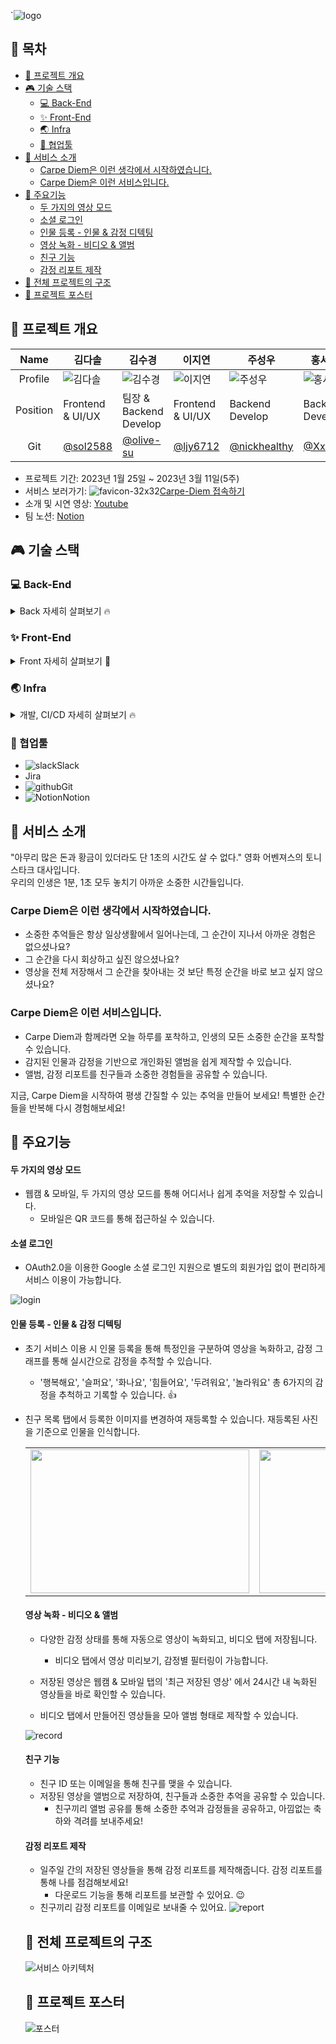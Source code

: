 `![logo](https://user-images.githubusercontent.com/66216102/224023729-c3fef6b4-d45a-48a8-8e7c-1be533e18078.png)

## 🚀 목차

- [🚀 프로젝트 개요](#🚀-프로젝트-개요)
- [🎮 기술 스택](#🎮-기술-스택)
  - [💻 Back-End](#💻-back-end)
  - [✨ Front-End](#✨-front-end)
  - [🌏 Infra](#🌏-Infra)
  - [🫡 협업툴](#🫡-협업툴)
- [🚀 서비스 소개](#🚀-서비스-소개)
  - [Carpe Diem은 이런 생각에서 시작하였습니다.](#carpe-diem은-이런-생각에서-시작하였습니다)
  - [Carpe Diem은 이런 서비스입니다.](#carpe-diem은-이런-서비스입니다)
- [🚀 주요기능](#🚀-주요기능)
  - [두 가지의 영상 모드](#두-가지의-영상-모드)
  - [소셜 로그인](#소셜-로그인)
  - [인물 등록 - 인물 & 감정 디텍팅](#인물-등록---인물--감정-디텍팅)
  - [영상 녹화 - 비디오 & 앨범](#영상-녹화---비디오--앨범)
  - [친구 기능](#친구-기능)
  - [감정 리포트 제작](#감정-리포트-제작)
- [🚀 전체 프로젝트의 구조](#🚀-전체-프로젝트의-구조)
- [🚀 프로젝트 포스터](#🚀-프로젝트-포스터)

## 🚀 프로젝트 개요

|   Name   | 김다솔                                                                                                            | 김수경                                                                                                            | 이지연                                                                                                            | 주성우                                                                                                            | 홍서희                                                                                                           |
| :------: | ----------------------------------------------------------------------------------------------------------------- | ----------------------------------------------------------------------------------------------------------------- | ----------------------------------------------------------------------------------------------------------------- | ----------------------------------------------------------------------------------------------------------------- | ---------------------------------------------------------------------------------------------------------------- |
| Profile  | ![김다솔](https://user-images.githubusercontent.com/66216102/224022201-5cecf932-469b-416e-8e43-e62ec1286337.jpeg) | ![김수경](https://user-images.githubusercontent.com/66216102/224022211-d841609e-5e04-4246-95bc-893bb0b95959.jpeg) | ![이지연](https://user-images.githubusercontent.com/66216102/224022216-5b8070a7-afb1-4d60-b21f-2fcd74f54cf8.jpeg) | ![주성우](https://user-images.githubusercontent.com/66216102/224022220-16542f51-9dcd-45a8-a1af-b04422a125cc.jpeg) | ![홍서희](https://user-images.githubusercontent.com/66216102/224022221-e2ce65ca-a78e-4589-9ae3-38eb04af98f3.jpg) |
| Position | Frontend & UI/UX                                                                                                  | 팀장 & Backend Develop                                                                                            | Frontend & UI/UX                                                                                                  | Backend Develop                                                                                                   | Backend Develop                                                                                                  |
|   Git    | [@sol2588](https://github.com/sol2588)                                                                            | [@olive-su](https://github.com/olive-su)                                                                          | [@ljy6712](https://github.com/ljy6712)                                                                            | [@nickhealthy](https://github.com/nickhealthy)                                                                    | [@XxoSio](https://github.com/XxoSio)                                                                             |

- 프로젝트 기간: 2023년 1월 25일 ~ 2023년 3월 11일(5주)
- 서비스 보러가기: ![favicon-32x32](https://user-images.githubusercontent.com/66216102/224023859-edc77f7f-9169-4d68-a0f0-773a180e4706.png)[Carpe-Diem 접속하기](https://jungle-carpediem.site/)
- 소개 및 시연 영상: [Youtube](https://youtu.be/m-FIanzrorc)
- 팀 노션: [Notion](https://www.notion.so/kimpp/CARPE-DIEM-WIKI-1647f0a74db346b3b3edddebe390cd48)

## 🎮 기술 스택

### 💻 Back-End

<details>
      <summary>Back 자세히 살펴보기 🔥</summary>
      <ul>
        <li>기술스택 ⚙ 및 라이브러리 📚</li>
      </ul>
      <ul>
          <li><img src='https://user-images.githubusercontent.com/66216102/224264138-0edc6152-a748-4118-9cf2-fc4898c16c68.png'/>Nodejs v18.14.0</li>
          <li><img src='https://user-images.githubusercontent.com/66216102/224264127-57727e5f-5602-4b16-9e40-046b483a9276.png'/>express: 4.17.17</li>
          <li><img src='https://user-images.githubusercontent.com/66216102/224264117-eeb99abc-0445-4b26-93d1-aac2f9f6898f.png'/>eslint: 8.33.0</li>
          <li><img src='https://user-images.githubusercontent.com/66216102/224264995-09b056e5-7669-481b-91e8-43d888828c47.png'/>typescript: 4.9.5</li>
					<li><img src='https://user-images.githubusercontent.com/66216102/224264994-93ffc8de-a92a-45f0-b19f-4e2eac64af81.png'/>dotenv: 16.0.3</li>
        	<li><img src='https://user-images.githubusercontent.com/66216102/224265356-8c73514d-9775-4728-ba97-93f87fa521bb.png'/>aws-sdk: 3.266</li>
  	      <li><img src=''/>multer: 8.33.0</li>
          <li><img src='https://user-images.githubusercontent.com/66216102/224264989-00f768e1-ad7f-48aa-bf42-94cd3cc51e98.png'/>socket.io: 4.6.1</li>
	        <li><img src='https://user-images.githubusercontent.com/66216102/224264142-38b6385c-f684-4994-8288-6b6df487a530.png'/>passport: 0.6.0</li>
	        <li><img src='https://user-images.githubusercontent.com/66216102/224264142-38b6385c-f684-4994-8288-6b6df487a530.png'/>passport-google-oauth2: 0.2.0</li>
        	<li><img src=''/>swagger-jsdoc: 6.2.8</li>
        	<li><img src=''/>swagger-ui-express: 4.6.0</li>
          <li><img src=''/>cors: 2.8.5</li>
          <li><img src='https://user-images.githubusercontent.com/66216102/224264131-18f9cac3-9af3-439f-b902-9552cce9a605.png'/>mysql: 8.0.28</li>
          <li><img src='https://user-images.githubusercontent.com/66216102/224264143-8b481f85-594d-4b57-96af-54a04d27e539.png'/>sequelize: 6.28.0</li>
          <li><img src='https://user-images.githubusercontent.com/66216102/224264999-d220bce1-5802-4bf6-b199-d0af409904fe.png'/>winston: 3.8.2</li>
        	<li><img src='https://user-images.githubusercontent.com/66216102/224264999-d220bce1-5802-4bf6-b199-d0af409904fe.png'/>winston-daily-rotate-file: 4.7.1</li>
      </ul>
  </details>

### ✨ Front-End

<details>
    <summary>Front 자세히 살펴보기 🌈</summary>
    <ul>
        <li>기술스택 ⚙ 및 라이브러리 📚</li>
    </ul>   
    <ul>
      <li>JS, HTML, CSS</li>
        <li><img src='https://user-images.githubusercontent.com/66216102/224266842-8f9ddd03-2693-461a-a3e6-48a62781aeb7.png'/>react: 18.2.0</li>
        <li><img src=''/>react-webcam: 7.0.1</li>
        <li><img src='https://user-images.githubusercontent.com/66216102/224266847-3d5ba778-a382-4a4a-a327-19fdecf55961.png'/>redux: 4.2.1</li>
        <li><img src='https://user-images.githubusercontent.com/66216102/224266847-3d5ba778-a382-4a4a-a327-19fdecf55961.png'/>redux-saga: 1.2.2</li>
        <li><img src=''/>styled-components: 5.3.6</li>
        <li><img src='https://user-images.githubusercontent.com/66216102/224264989-00f768e1-ad7f-48aa-bf42-94cd3cc51e98.png'/>socket.io-client: 4.6.0</li>
        <li><img src=''/>styled-components: 5.3.6</li>
   		  <li><img src='https://user-images.githubusercontent.com/66216102/224265356-8c73514d-9775-4728-ba97-93f87fa521bb.png'/>aws-sdk: 3.266</li>
        <li><img src=''/>axios @0.21.1 : Promise 기반 HTPP 클라이언트</li>
        <li><img src=''/>fontawesome @2.0.2 : 아이콘 라이브러리</li>
        <li><img src=''/>openvidu-browser @2.17.0 : webRTC 라이브러리</li>
        <li><img src=''/>vue-awesome-swiper @4.1.1 : 이미지 슬라이더 라이브러리</li>
      <li><img src='https://user-images.githubusercontent.com/66216102/224264117-eeb99abc-0445-4b26-93d1-aac2f9f6898f.png'/>eslint & prettier @6.7.2 : 협업을 위한 formatter 라이브러리</li>
        <li>"@mui/material": "^5.11.7"</li>
      	<li><img src='https://user-images.githubusercontent.com/66216102/224266855-0f802f93-25cc-4aed-94a6-453206a51804.png'/>yarn: 3.4.1</li>
        <li>"@react-oauth/google": "^0.7.0"</li>
        <li>"html2canvas": "^1.4.1",</li>
        <li>"react-images-upload": "^1.2.8",</li>
        <li>"@types/swiper": "^6.0.0",</li>
    </ul>
</details>

### 🌏 Infra

  <details>
      <summary>개발, CI/CD 자세히 살펴보기 🔥</summary>
      <ul>
          <li><img src=''/>AWS IAM - Access Management</li>
          <li><img src='https://user-images.githubusercontent.com/66216102/224265881-0913eef6-823b-4504-bbb8-dc4a52624cf1.png'/>AWS EC2 - Deploy Server</li>
         	<li><img src=''/>AWS Lambda - Change File extension, Make Thumbnail, Batch</li>
          <li><img src='https://user-images.githubusercontent.com/66216102/224265876-9c4decdf-4db5-467d-b1ea-ce51c250cb43.png'/>AWS Cloud Front - CDN</li>
          <li><img src='https://user-images.githubusercontent.com/66216102/224265890-611527f2-bc0f-4406-a578-5e11d9e30afa.png'/>AWS S3 - File(Image, Video) Server</li>
          <li><img src='https://user-images.githubusercontent.com/66216102/224265887-d75e49a5-3142-4bc8-b158-b9cef781faad.png'/>AWS RDS - DB Server</li>
	        <li><img src='https://user-images.githubusercontent.com/66216102/224264133-4050418b-93d3-45e1-ae10-d019af337e4f.png'/>Nginx - WEB Server</li>
          <li><img src=''/>Github Action</li>
          <li><img src='https://user-images.githubusercontent.com/66216102/224265361-58d20587-0ef0-4307-8906-c78cad062faa.png'/>Docker</li>
      </ul>
  </details>

### 🫡 협업툴

- ![slack](https://user-images.githubusercontent.com/66216102/224266849-ba599070-7921-4454-9780-bb8890b51996.png)Slack
- Jira
- ![github](https://user-images.githubusercontent.com/66216102/224265368-70504ef1-5678-4c1a-9863-1823203c4b4e.png)Git
- ![Notion](https://user-images.githubusercontent.com/66216102/224267565-955bf2eb-e3d9-4c3a-bee9-cf04be016966.png)Notion

## 🚀 서비스 소개

"아무리 많은 돈과 황금이 있더라도 단 1초의 시간도 살 수 없다." 영화 어벤져스의 토니스타크 대사입니다.<br />
우리의 인생은 1분, 1초 모두 놓치기 아까운 소중한 시간들입니다.

### Carpe Diem은 이런 생각에서 시작하였습니다.

- 소중한 추억들은 항상 일상생활에서 일어나는데, 그 순간이 지나서 아까운 경험은 없으셨나요?
- 그 순간을 다시 회상하고 싶진 않으셨나요?
- 영상을 전체 저장해서 그 순간을 찾아내는 것 보단 특정 순간을 바로 보고 싶지 않으셨나요?

### Carpe Diem은 이런 서비스입니다.

- Carpe Diem과 함께라면 오늘 하루를 포착하고, 인생의 모든 소중한 순간을 포착할 수 있습니다.
- 감지된 인물과 감정을 기반으로 개인화된 앨범을 쉽게 제작할 수 있습니다.
- 앨범, 감정 리포트를 친구들과 소중한 경험들을 공유할 수 있습니다.

지금, Carpe Diem을 시작하여 평생 간질할 수 있는 추억을 만들어 보세요!
특별한 순간들을 반복해 다시 경험해보세요!

## 🚀 주요기능

#### 두 가지의 영상 모드

- 웹캠 & 모바일, 두 가지의 영상 모드를 통해 어디서나 쉽게 추억을 저장할 수 있습니다.
  - 모바일은 QR 코드를 통해 접근하실 수 있습니다.

#### 소셜 로그인

- OAuth2.0을 이용한 Google 소셜 로그인 지원으로 별도의 회원가입 없이 편리하게 서비스 이용이 가능합니다.

![login](https://user-images.githubusercontent.com/66216102/224342324-8e5eeca2-bb36-4c3a-aa80-71202f5a1f61.gif)

#### 인물 등록 - 인물 & 감정 디텍팅

- 초기 서비스 이용 시 인물 등록을 통해 특정인을 구분하여 영상을 녹화하고, 감정 그래프를 통해 실시간으로 감정을 추적할 수 있습니다.
  - '행복해요', '슬퍼요', '화나요', '힘들어요', '두려워요', '놀라워요' 총 6가지의 감정을 추척하고 기록할 수 있습니다. 👍
- 친구 목록 탭에서 등록한 이미지를 변경하여 재등록할 수 있습니다. 재등록된 사진을 기준으로 인물을 인식합니다.

  <table border="0" >
    <tr>
        <td>    <img width="350" height="230" src="https://user-images.githubusercontent.com/66216102/224342071-c6dd10d1-6fbb-4c33-bacb-17c24412957e.gif"> </img></td>
        <td>    <img width="350" height="230" src="https://user-images.githubusercontent.com/66216102/224342085-7239d891-27d2-47fb-bc89-8f91e3eea993.gif"> </img></td>
   </tr>
</table>

#### 영상 녹화 - 비디오 & 앨범

- 다양한 감정 상태를 통해 자동으로 영상이 녹화되고, 비디오 탭에 저장됩니다.

  - 비디오 탭에서 영상 미리보기, 감정별 필터링이 가능합니다.

- 저장된 영상은 웹캠 & 모바일 탭의 '최근 저장된 영상' 에서 24시간 내 녹화된 영상들을 바로 확인할 수 있습니다.
- 비디오 탭에서 만들어진 영상들을 모아 앨범 형태로 제작할 수 있습니다.

![record](https://user-images.githubusercontent.com/66216102/224341879-813e8400-7683-4a6a-8c15-b45123258780.gif)

#### 친구 기능

- 친구 ID 또는 이메일을 통해 친구를 맺을 수 있습니다.
- 저장된 영상을 앨범으로 저장하여, 친구들과 소중한 추억을 공유할 수 있습니다.
  - 친구끼리 앨범 공유를 통해 소중한 추억과 감정들을 공유하고, 아낌없는 축하와 격려를 보내주세요!

#### 감정 리포트 제작

- 일주일 간의 저장된 영상들을 통해 감정 리포트를 제작해줍니다. 감정 리포트를 통해 나를 점검해보세요!
  - 다운로드 기능을 통해 리포트를 보관할 수 있어요. 😉
- 친구끼리 감정 리포트를 이메일로 보내줄 수 있어요.
  ![report](https://user-images.githubusercontent.com/66216102/224341609-e8c745e5-508c-4def-8c04-fa2e9cd05f32.gif)

## 🚀 전체 프로젝트의 구조

![서비스 아키텍처](https://user-images.githubusercontent.com/66216102/224341403-20838d86-c17e-414b-9093-160c337fc3b5.png)

## 🚀 프로젝트 포스터

![포스터](https://user-images.githubusercontent.com/66216102/224221024-947782bc-c67c-4f53-a6ad-7957c980d618.png)
